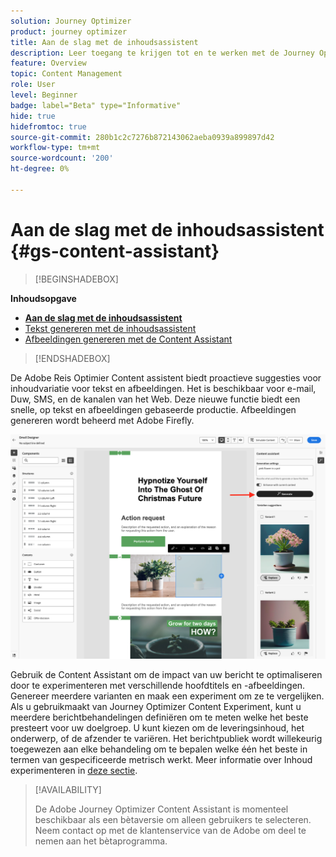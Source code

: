 ```yaml
---
solution: Journey Optimizer
product: journey optimizer
title: Aan de slag met de inhoudsassistent
description: Leer toegang te krijgen tot en te werken met de Journey Optimizer Content Assistant
feature: Overview
topic: Content Management
role: User
level: Beginner
badge: label="Beta" type="Informative"
hide: true
hidefromtoc: true
source-git-commit: 280b1c2c7276b872143062aeba0939a899897d42
workflow-type: tm+mt
source-wordcount: '200'
ht-degree: 0%

---
```


# Aan de slag met de inhoudsassistent {#gs-content-assistant}

>[!BEGINSHADEBOX]

**Inhoudsopgave**

* **[Aan de slag met de inhoudsassistent](gs-generative.md)**
* [Tekst genereren met de inhoudsassistent](generative-title.md)
* [Afbeeldingen genereren met de Content Assistant](generative-image.md)

>[!ENDSHADEBOX]


De Adobe Reis Optimier Content assistent biedt proactieve suggesties voor inhoudvariatie voor tekst en afbeeldingen. Het is beschikbaar voor e-mail, Duw, SMS, en de kanalen van het Web. Deze nieuwe functie biedt een snelle, op tekst en afbeeldingen gebaseerde productie. Afbeeldingen genereren wordt beheerd met Adobe Firefly.

![](assets/image-gen-ai.png)



Gebruik de Content Assistant om de impact van uw bericht te optimaliseren door te experimenteren met verschillende hoofdtitels en -afbeeldingen. Genereer meerdere varianten en maak een experiment om ze te vergelijken. Als u gebruikmaakt van Journey Optimizer Content Experiment, kunt u meerdere berichtbehandelingen definiëren om te meten welke het beste presteert voor uw doelgroep. U kunt kiezen om de leveringsinhoud, het onderwerp, of de afzender te variëren. Het berichtpubliek wordt willekeurig toegewezen aan elke behandeling om te bepalen welke één het beste in termen van gespecificeerde metrisch werkt. Meer informatie over Inhoud experimenteren in [deze sectie](../campaigns/content-experiment.md).


>[!AVAILABILITY]
>
>De Adobe Journey Optimizer Content Assistant is momenteel beschikbaar als een bètaversie om alleen gebruikers te selecteren. Neem contact op met de klantenservice van de Adobe om deel te nemen aan het bètaprogramma.

